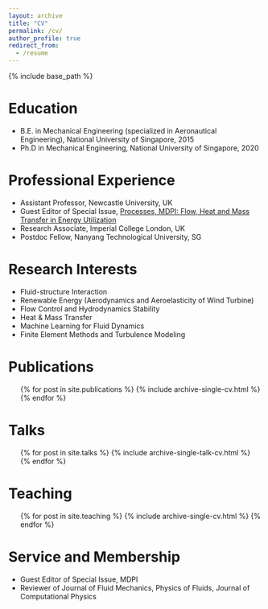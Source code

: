 ```yaml
---
layout: archive
title: "CV"
permalink: /cv/
author_profile: true
redirect_from:
  - /resume
---
```


{% include base_path %}

Education
======
* B.E. in Mechanical Engineering (specialized in Aeronautical Engineering), National University of Singapore, 2015
* Ph.D in Mechanical Engineering, National University of Singapore, 2020

Professional Experience
======
* Assistant Professor, Newcastle University, UK
* Guest Editor of Special Issue, [Processes, MDPI: Flow, Heat and Mass Transfer in Energy Utilization](https://www.mdpi.com/journal/processes/special_issues/OHHY4KSS06)
* Research Associate, Imperial College London, UK
* Postdoc Fellow, Nanyang Technological University, SG

Research Interests
======
* Fluid-structure Interaction
* Renewable Energy (Aerodynamics and Aeroelasticity of Wind Turbine)
* Flow Control and Hydrodynamics Stability
* Heat & Mass Transfer
* Machine Learning for Fluid Dynamics
* Finite Element Methods and Turbulence Modeling

Publications
======
  <ul>{% for post in site.publications %}
    {% include archive-single-cv.html %}
  {% endfor %}</ul>
  
Talks
======
  <ul>{% for post in site.talks %}
    {% include archive-single-talk-cv.html %}
  {% endfor %}</ul>
  
Teaching
======
  <ul>{% for post in site.teaching %}
    {% include archive-single-cv.html %}
  {% endfor %}</ul>
  
Service and Membership
======
* Guest Editor of Special Issue, MDPI
* Reviewer of Journal of Fluid Mechanics, Physics of Fluids, Journal of Computational Physics
